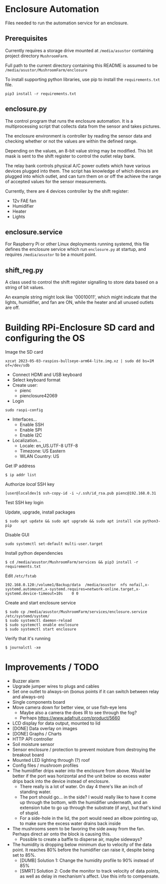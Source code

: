 # Enclosure Automation

Files needed to run the automation service for an enclosure.

## Prerequisites

Currently requires a storage drive mounted at `/media/asustor` containing project directory `MushroomFarm`.

Full path to the current directory containing this README is assumed to be `/media/asustor/MushroomFarm/enclosure`

To install supporting python libraries, use pip to install the `requirements.txt` file.

```
pip3 install -r requirements.txt
```

## enclosure.py

The control program that runs the enclosure automation. It is a multiprocessing script that collects data from the sensor and takes pictures.

The enclosure environment is controller by reading the sensor data and checking whether or not the values are within the defined range.

Depending on the values, an 8-bit value string may be modified. This bit mask is sent to the shift register to control the outlet relay bank.

The relay bank controls physical A/C power outlets which have various devices plugged into them. The script has knowledge of which devices are plugged into which outlet, and can turn them on or off the achieve the range of accepted values for the sensor measurements.

Currently, there are 4 devices controller by the shift register:
  - 12v FAE fan
  - Humidifier
  - Heater
  - Lights

## enclosure.service

For Raspberry Pi or other Linux deployments running systemd, this file defines the enclosure service which run `enclosure.py` at startup, and requires `/media/asustor` to be a mount point.

## shift_reg.py

A class used to control the shift register signalling to store data based on a string of bit values.

An example string might look like '00010011', which might indicate that the lights, humidifier, and fan are ON, while the heater and all unused outlets are off.

# Building RPi-Enclosure SD card and configuring the OS

Image the SD card

```
xzcat 2023-05-03-raspios-bullseye-arm64-lite.img.xz | sudo dd bs=1M of=/dev/sdb
```

- Connect HDMI and USB keyboard
- Select keyboard format
- Create user:
  - pienc
  - pienclosure42069
- Login

```
sudo raspi-config
```

- Interfaces...
  - Enable SSH
  - Enable SPI
  - Enable I2C
- Localization...
  - Locale: en_US.UTF-8 UTF-8
  - Timezone: US Eastern
  - WLAN Country: US

Get IP address

```
$ ip addr list
```

Authorize *local* SSH key

```
[user@localdev]$ ssh-copy-id -i ~/.ssh/id_rsa.pub pienc@192.168.0.31
```

Test SSH key login

Update, upgrade, install packages

```
$ sudo apt update && sudo apt upgrade && sudo apt install vim python3-pip
```

Disable GUI

```
sudo systemctl set-default multi-user.target
```

Install python dependencies

```
$ cd /media/asustor/MushroomFarm/services && pip3 install -r requirements.txt
```

Edit `/etc/fstab`

```
192.168.0.120:/volume1/Backup/data	/media/asustor	nfs	nofail,x-systemd.automount,x-systemd.requires=network-online.target,x-systemd.device-timeout=10s	0 0
```

Create and start enclosure service

```
$ sudo cp /media/asustor/MushroomFarm/services/enclosure.service /etc/systemd/system/
$ sudo systemctl daemon-reload
$ sudo systemctl enable enclosure
$ sudo systemctl start enclosure
```

Verify that it's running

```
$ journalctl -xe
```

# Improvements / TODO

  - Buzzer alarm
  - Upgrade jumper wires to plugs and cables
  - Set one outlet to always-on (bonus points if it can switch between relay and always-on)
  - Single components board
  - Move camera down for better view, or use fish-eye lens
    - Maybe also a camera the does IR to see through the fog? 
    - Perhaps https://www.adafruit.com/product/5660
  - LCD display for data output, mounted to lid
  - [DONE] Data overlay on images
  - [DONE] Graphs / Charts
  - HTTP API controller
  - Soil moisture sensor
  - Sensor enclosure / protection to prevent moisture from destroying the breakout board
  - Mounted LED lighting through (?) roof
  - Config files / mushroom profiles
  - The humidifier drips water into the enclosure from above. Would be better if the port was horizontal and the unit below so excess water drips back into the device instead of enclosure.
    - There really is a lot of water. On day 4 there's like an inch of standing water.
    - The port should go... in the side? I would really like to have it come up through the bottom, with the humidifier underneath, and an extension tube to go up through the substrate (if any), but that's kind of stupid.
    - For a side-hole in the lid, the port would need an elbow pointing up, to make sure the excess water drains back inside
  - The mushrooms seem to be favoring the side away from the fan. Perhaps direct air onto the block is causing this.
    - Possible to create a baffle to disperse air, maybe sideways?
  - The humidity is dropping below minimum due to velocity of the data point. It reaches 80% before the humidifier can raise it, despite being set to 85%.
    - [DUMB] Solution 1: Change the humidity profile to 90% instead of 85%
    - [SMRT] Solution 2: Code the monitor to track velocity of data points, as well as delay in mechanism's affect. Use this info to compensate.

